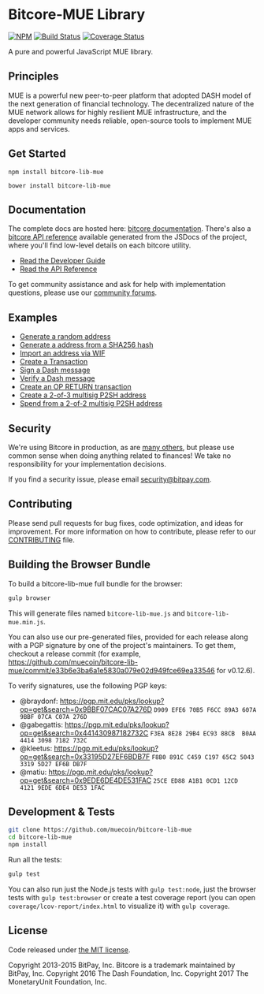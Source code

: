 Bitcore-MUE Library
=======
[![NPM](https://img.shields.io/npm/v/bitcore-lib-mue.svg?style=flat-square)](https://npmjs.org/package/bitcore-lib-mue)
[![Build Status](https://travis-ci.org/muecoin/bitcore-lib-mue.svg?branch=master)](https://travis-ci.org/muecoin/bitcore-lib-mue)
[![Coverage Status](https://coveralls.io/repos/github/muecoin/bitcore-lib-mue/badge.svg)](https://coveralls.io/github/muecoin/bitcore-lib-mue)

A pure and powerful JavaScript MUE library.

## Principles

MUE is a powerful new peer-to-peer platform that adopted DASH model of the next generation of financial technology. The decentralized nature of the MUE network allows for highly resilient MUE infrastructure, and the developer community needs reliable, open-source tools to implement MUE apps and services.

## Get Started

```
npm install bitcore-lib-mue
```

```
bower install bitcore-lib-mue
```

## Documentation

The complete docs are hosted here: [bitcore documentation](http://bitcore.io/guide/). There's also a [bitcore API reference](http://bitcore.io/api/) available generated from the JSDocs of the project, where you'll find low-level details on each bitcore utility.

- [Read the Developer Guide](http://bitcore.io/guide/)
- [Read the API Reference](http://bitcore.io/api/)

To get community assistance and ask for help with implementation questions, please use our [community forums](https://forum.bitcore.io/).

## Examples

* [Generate a random address](https://github.com/dashpay/bitcore-lib-dash/blob/master/docs/examples.md#generate-a-random-address)
* [Generate a address from a SHA256 hash](https://github.com/dashpay/bitcore-lib-dash/blob/master/docs/examples.md#generate-a-address-from-a-sha256-hash)
* [Import an address via WIF](https://github.com/dashpay/bitcore-lib-dash/blob/master/docs/examples.md#import-an-address-via-wif)
* [Create a Transaction](https://github.com/dashpay/bitcore-lib-dash/blob/master/docs/examples.md#create-a-transaction)
* [Sign a Dash message](https://github.com/dashpay/bitcore-lib-dash/blob/master/docs/examples.md#sign-a-bitcoin-message)
* [Verify a Dash message](https://github.com/dashpay/bitcore-lib-dash/blob/master/docs/examples.md#verify-a-bitcoin-message)
* [Create an OP RETURN transaction](https://github.com/dashpay/bitcore-lib-dash/blob/master/docs/examples.md#create-an-op-return-transaction)
* [Create a 2-of-3 multisig P2SH address](https://github.com/dashpay/bitcore-lib-dash/blob/master/docs/examples.md#create-a-2-of-3-multisig-p2sh-address)
* [Spend from a 2-of-2 multisig P2SH address](https://github.com/dashpay/bitcore-lib-dash/blob/master/docs/examples.md#spend-from-a-2-of-2-multisig-p2sh-address)


## Security

We're using Bitcore in production, as are [many others](http://bitcore.io#projects), but please use common sense when doing anything related to finances! We take no responsibility for your implementation decisions.

If you find a security issue, please email security@bitpay.com.

## Contributing

Please send pull requests for bug fixes, code optimization, and ideas for improvement. For more information on how to contribute, please refer to our [CONTRIBUTING](https://github.com/muecoin/bitcore-lib-mue/blob/master/CONTRIBUTING.md) file.

## Building the Browser Bundle

To build a bitcore-lib-mue full bundle for the browser:

```sh
gulp browser
```

This will generate files named `bitcore-lib-mue.js` and `bitcore-lib-mue.min.js`.

You can also use our pre-generated files, provided for each release along with a PGP signature by one of the project's maintainers. To get them, checkout a release commit (for example, https://github.com/muecoin/bitcore-lib-mue/commit/e33b6e3ba6a1e5830a079e02d949fce69ea33546 for v0.12.6).

To verify signatures, use the following PGP keys:
- @braydonf: https://pgp.mit.edu/pks/lookup?op=get&search=0x9BBF07CAC07A276D `D909 EFE6 70B5 F6CC 89A3 607A 9BBF 07CA C07A 276D`
- @gabegattis: https://pgp.mit.edu/pks/lookup?op=get&search=0x441430987182732C `F3EA 8E28 29B4 EC93 88CB  B0AA 4414 3098 7182 732C`
- @kleetus: https://pgp.mit.edu/pks/lookup?op=get&search=0x33195D27EF6BDB7F `F8B0 891C C459 C197 65C2 5043 3319 5D27 EF6B DB7F`
- @matiu: https://pgp.mit.edu/pks/lookup?op=get&search=0x9EDE6DE4DE531FAC `25CE ED88 A1B1 0CD1 12CD  4121 9EDE 6DE4 DE53 1FAC`


## Development & Tests

```sh
git clone https://github.com/muecoin/bitcore-lib-mue
cd bitcore-lib-mue
npm install
```

Run all the tests:

```sh
gulp test
```

You can also run just the Node.js tests with `gulp test:node`, just the browser tests with `gulp test:browser`
or create a test coverage report (you can open `coverage/lcov-report/index.html` to visualize it) with `gulp coverage`.

## License

Code released under [the MIT license](https://github.com/muecoin/bitcore-lib-mue/blob/master/LICENSE).

Copyright 2013-2015 BitPay, Inc. Bitcore is a trademark maintained by BitPay, Inc.
Copyright 2016 The Dash Foundation, Inc.
Copyright 2017 The MonetaryUnit Foundation, Inc.
